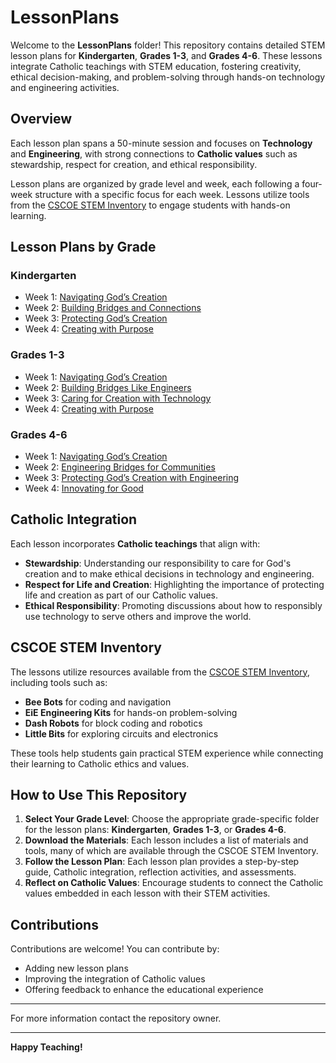 # LessonPlans

Welcome to the **LessonPlans** folder! This repository contains detailed STEM lesson plans for **Kindergarten**, **Grades 1-3**, and **Grades 4-6**. These lessons integrate Catholic teachings with STEM education, fostering creativity, ethical decision-making, and problem-solving through hands-on technology and engineering activities.

## Overview

Each lesson plan spans a 50-minute session and focuses on **Technology** and **Engineering**, with strong connections to **Catholic values** such as stewardship, respect for creation, and ethical responsibility. 

Lesson plans are organized by grade level and week, each following a four-week structure with a specific focus for each week. Lessons utilize tools from the [CSCOE STEM Inventory](https://cscoe.myturn.com/library/) to engage students with hands-on learning.

## Lesson Plans by Grade

### Kindergarten
- Week 1: [Navigating God’s Creation](../LessonPlans/Kindergarten/Kindergarten_Navigating_Gods_Creation.md)
- Week 2: [Building Bridges and Connections](../LessonPlansKindergarten/Kindergarten_Building_Bridges_and_Connections.md)
- Week 3: [Protecting God’s Creation](../LessonPlansKindergarten/Kindergarten_Protecting_Gods_Creation.md)
- Week 4: [Creating with Purpose](../LessonPlansKindergarten/Kindergarten_Creating_with_Purpose.md)

### Grades 1-3
- Week 1: [Navigating God’s Creation](../LessonPlansGrades1-3/Grades1-3_Navigating_Gods_Creation.md)
- Week 2: [Building Bridges Like Engineers](../LessonPlansGrades1-3/Grades1-3_Building_Bridges_Like_Engineers.md)
- Week 3: [Caring for Creation with Technology](../LessonPlansGrades1-3/Grades1-3_Caring_for_Creation_with_Technology.md)
- Week 4: [Creating with Purpose](../LessonPlansGrades1-3/Grades1-3_Creating_with_Purpose.md)

### Grades 4-6
- Week 1: [Navigating God’s Creation ](../LessonPlansGrades4-6/Grades4-6_Navigating_Gods_Creation.md)
- Week 2: [Engineering Bridges for Communities](../LessonPlansGrades4-6/Grades4-6_Engineering_Bridges_for_Communities.md)
- Week 3: [Protecting God’s Creation with Engineering](../LessonPlansGrades4-6/Grades4-6_Protecting_Gods_Creation.md)
- Week 4: [Innovating for Good](../LessonPlansGrades4-6/Grades4-6_Innovating_for_Good.md)

## Catholic Integration

Each lesson incorporates **Catholic teachings** that align with:
- **Stewardship**: Understanding our responsibility to care for God's creation and to make ethical decisions in technology and engineering.
- **Respect for Life and Creation**: Highlighting the importance of protecting life and creation as part of our Catholic values.
- **Ethical Responsibility**: Promoting discussions about how to responsibly use technology to serve others and improve the world.

## CSCOE STEM Inventory

The lessons utilize resources available from the [CSCOE STEM Inventory](https://cscoe.myturn.com/library/), including tools such as:
- **Bee Bots** for coding and navigation
- **EiE Engineering Kits** for hands-on problem-solving
- **Dash Robots** for block coding and robotics
- **Little Bits** for exploring circuits and electronics

These tools help students gain practical STEM experience while connecting their learning to Catholic ethics and values.

## How to Use This Repository

1. **Select Your Grade Level**: Choose the appropriate grade-specific folder for the lesson plans: **Kindergarten**, **Grades 1-3**, or **Grades 4-6**.
2. **Download the Materials**: Each lesson includes a list of materials and tools, many of which are available through the CSCOE STEM Inventory.
3. **Follow the Lesson Plan**: Each lesson plan provides a step-by-step guide, Catholic integration, reflection activities, and assessments.
4. **Reflect on Catholic Values**: Encourage students to connect the Catholic values embedded in each lesson with their STEM activities.

## Contributions

Contributions are welcome! You can contribute by:
- Adding new lesson plans
- Improving the integration of Catholic values
- Offering feedback to enhance the educational experience

---

For more information contact the repository owner.

---

**Happy Teaching!**
